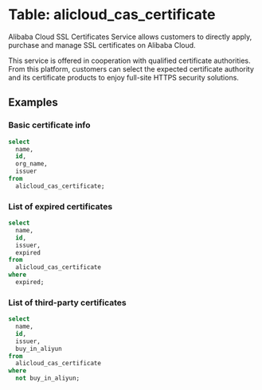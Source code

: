 # Table: alicloud_cas_certificate

Alibaba Cloud SSL Certificates Service allows customers to directly apply, purchase and manage SSL certificates on Alibaba Cloud.

This service is offered in cooperation with qualified certificate authorities. From this platform, customers can select the expected certificate authority and its certificate products to enjoy full-site HTTPS security solutions.

## Examples

### Basic certificate info

```sql
select
  name,
  id,
  org_name,
  issuer
from
  alicloud_cas_certificate;
```

### List of expired certificates

```sql
select
  name,
  id,
  issuer,
  expired
from
  alicloud_cas_certificate
where
  expired;
```

### List of third-party certificates

```sql
select
  name,
  id,
  issuer,
  buy_in_aliyun
from
  alicloud_cas_certificate
where
  not buy_in_aliyun;
```
